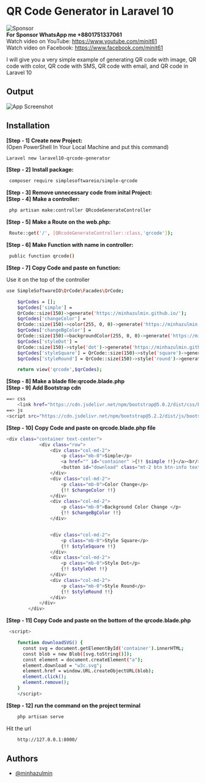 
# QR Code Generator in Laravel 10

![Sponsor](https://i.postimg.cc/QdPWVf9Y/Screenshot-1.png) </br> 
**For Sponsor WhatsApp me +8801751337061**</br>
Watch video on YouTube: https://www.youtube.com/minit61 </br>
Watch video on Facebook: https://www.facebook.com/minit61</br>

I will give you a very simple example of generating QR code with image, QR code with color, QR code with SMS, QR code with email, and QR code in Laravel 10

## Output
![App Screenshot](https://i.postimg.cc/9MQBzGCg/qr-code-generator.png)


## Installation

**[Step - 1]** **Create new Project:**<br/>
(Open PowerShell In Your Local Machine and put this command)
 ```bash
Laravel new laravel10-qrcode-generator
```
**[Step - 2]** **Install package:** 
```bash
 composer require simplesoftwareio/simple-qrcode
```
**[Step - 3]** **Remove unnecessary code from inital Project:** <br/>
**[Step - 4]** **Make a controller:** 
```bash
 php artisan make:controller QRcodeGenerateController
```
**[Step - 5]** **Make a Route on the web.php:** 
```bash
 Route::get('/', [QRcodeGenerateController::class,'qrcode']);
```
**[Step - 6]** **Make Function with name in controller:** 
```bash
 public function qrcode()
```
**[Step - 7]** **Copy Code and paste on function:** 

Use it on the top of the controller
```bash
use SimpleSoftwareIO\QrCode\Facades\QrCode;
```
```bash
    $qrCodes = [];
    $qrCodes['simple'] = 
    QrCode::size(150)->generate('https://minhazulmin.github.io/');
    $qrCodes['changeColor'] = 
    QrCode::size(150)->color(255, 0, 0)->generate('https://minhazulmin.github.io/');
    $qrCodes['changeBgColor'] = 
    QrCode::size(150)->backgroundColor(255, 0, 0)->generate('https://minhazulmin.github.io/');
    $qrCodes['styleDot'] = 
    QrCode::size(150)->style('dot')->generate('https://minhazulmin.github.io/');
    $qrCodes['styleSquare'] = QrCode::size(150)->style('square')->generate('https://minhazulmin.github.io/');
    $qrCodes['styleRound'] = QrCode::size(150)->style('round')->generate('https://minhazulmin.github.io/');

    return view('qrcode',$qrCodes);

```
**[Step - 8]** **Make a blade file:qrcode.blade.php** </br>
**[Step - 9]** **Add Bootstrap cdn** 
```bash
==> css
    <link href="https://cdn.jsdelivr.net/npm/bootstrap@5.0.2/dist/css/bootstrap.min.css" rel="stylesheet" integrity="sha384-EVSTQN3/azprG1Anm3QDgpJLIm9Nao0Yz1ztcQTwFspd3yD65VohhpuuCOmLASjC" crossorigin="anonymous">
==> js 
<script src="https://cdn.jsdelivr.net/npm/bootstrap@5.2.2/dist/js/bootstrap.bundle.min.js" ></script>
```
**[Step - 10]** **Copy Code and paste on qrcode.blade.php file** 
```bash
<div class="container text-center">
            <div class="row">
                <div class="col-md-2">
                    <p class="mb-0">Simple</p>
                    <a href="" id="container" >{!! $simple !!}</a><br/>
                    <button id="download" class="mt-2 btn btn-info text-light" onclick="downloadSVG()">Download SVG</button>
                </div>
                <div class="col-md-2">
                    <p class="mb-0">Color Change</p>
                    {!! $changeColor !!}
                </div>
                <div class="col-md-2">
                    <p class="mb-0">Background Color Change </p>
                    {!! $changeBgColor !!}
                </div>


                <div class="col-md-2">
                    <p class="mb-0">Style Square</p>
                    {!! $styleSquare !!}
                </div>
                <div class="col-md-2">
                    <p class="mb-0">Style Dot</p>
                    {!! $styleDot !!}
                </div>
                <div class="col-md-2">
                    <p class="mb-0">Style Round</p>
                    {!! $styleRound !!}
                </div>
            </div>
        </div>
```
**[Step - 11]** **Copy Code and paste on the bottom of the qrcode.blade.php** 
```bash
 <script>

    function downloadSVG() {
      const svg = document.getElementById('container').innerHTML;
      const blob = new Blob([svg.toString()]);
      const element = document.createElement("a");
      element.download = "w3c.svg";
      element.href = window.URL.createObjectURL(blob);
      element.click();
      element.remove();
    }
    </script>
```
**[Step - 12]** **run the command on the project terminal**
```bash 
	php artisan serve
```
Hit the url
```bash
	http://127.0.0.1:8000/
```
## Authors

- [@minhazulmin](https://www.github.com/minhazulmin)

